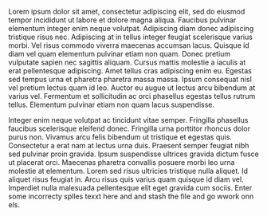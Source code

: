 Lorem ipsum dolor sit amet, consectetur adipiscing elit, sed do eiusmod tempor incididunt ut labore et dolore magna aliqua. Faucibus pulvinar elementum integer enim neque volutpat. Adipiscing diam donec adipiscing tristique risus nec. Adipiscing at in tellus integer feugiat scelerisque varius morbi. Vel risus commodo viverra maecenas accumsan lacus. Quisque id diam vel quam elementum pulvinar etiam non quam. Donec pretium vulputate sapien nec sagittis aliquam. Cursus mattis molestie a iaculis at erat pellentesque adipiscing. Amet tellus cras adipiscing enim eu. Egestas sed tempus urna et pharetra pharetra massa massa. Ipsum consequat nisl vel pretium lectus quam id leo. Auctor eu augue ut lectus arcu bibendum at varius vel. Fermentum et sollicitudin ac orci phasellus egestas tellus rutrum tellus. Elementum pulvinar etiam non quam lacus suspendisse.

Integer enim neque volutpat ac tincidunt vitae semper. Fringilla phasellus faucibus scelerisque eleifend donec. Fringilla urna porttitor rhoncus dolor purus non. Vivamus arcu felis bibendum ut tristique et egestas quis. Consectetur a erat nam at lectus urna duis. Praesent semper feugiat nibh sed pulvinar proin gravida. Ipsum suspendisse ultrices gravida dictum fusce ut placerat orci. Maecenas pharetra convallis posuere morbi leo urna molestie at elementum. Lorem sed risus ultricies tristique nulla aliquet. Id aliquet risus feugiat in. Arcu risus quis varius quam quisque id diam vel. Imperdiet nulla malesuada pellentesque elit eget gravida cum sociis. Enter some incorrecty splles texxt here and and stash  the file and go wwork onn els.
